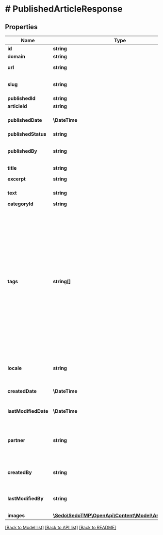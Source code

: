 # # PublishedArticleResponse

## Properties

Name | Type | Description | Notes
------------ | ------------- | ------------- | -------------
**id** | **string** |  | [optional]
**domain** | **string** |  | [optional]
**url** | **string** | The published article url | [optional]
**slug** | **string** | Slug of the published article | [optional]
**publishedId** | **string** |  | [optional]
**articleId** | **string** |  | [optional]
**publishedDate** | **\DateTime** | ISO-8601 formatted timestamp | [optional]
**publishedStatus** | **string** |  | [optional]
**publishedBy** | **string** | Username of the user who operated on the resource | [optional]
**title** | **string** | Article title |
**excerpt** | **string** | Short excerpt of the text | [optional]
**text** | **string** | Full text content |
**categoryId** | **string** |  | [optional]
**tags** | **string[]** | List of tags that describe the article. These tags help categorize articles and group similar articles together.  Note:   * Tags do not affect the ads displayed. They should not be confused with ad keywords.   * Multiple tags should be sent as an array, not as a single long string. | [optional]
**locale** | **string** | Audience language (Language tag formatted) | [optional]
**createdDate** | **\DateTime** | ISO-8601 formatted timestamp | [optional]
**lastModifiedDate** | **\DateTime** | ISO-8601 formatted timestamp | [optional]
**partner** | **string** | Partner to assigned to the resource. Requires corresponding privileges | [optional]
**createdBy** | **string** | Username of the user who operated on the resource | [optional]
**lastModifiedBy** | **string** | Username of the user who operated on the resource | [optional]
**images** | [**\Sedo\SedoTMP\OpenApi\Content\Model\ArticleImage[]**](ArticleImage.md) |  | [optional]

[[Back to Model list]](../../README.md#models) [[Back to API list]](../../README.md#endpoints) [[Back to README]](../../README.md)
